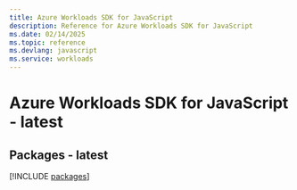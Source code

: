 ```yaml
---
title: Azure Workloads SDK for JavaScript
description: Reference for Azure Workloads SDK for JavaScript
ms.date: 02/14/2025
ms.topic: reference
ms.devlang: javascript
ms.service: workloads
---
```

# Azure Workloads SDK for JavaScript - latest
## Packages - latest
[!INCLUDE [packages](workloads-index.md)]